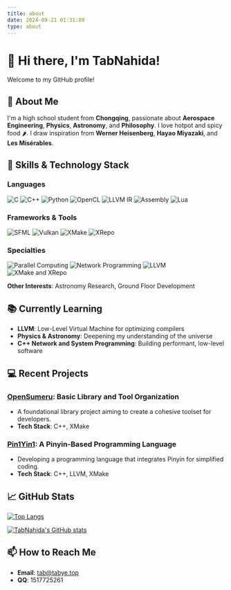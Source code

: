```yaml
---
title: about
date: 2024-09-21 01:31:09
type: about
---
```


# 👋 Hi there, I'm TabNahida!

Welcome to my GitHub profile!

## 🌌 About Me

I'm a high school student from **Chongqing**, passionate about **Aerospace Engineering**, **Physics**, **Astronomy**, and **Philosophy**. I love hotpot and spicy food 🌶️. I draw inspiration from **Werner Heisenberg**, **Hayao Miyazaki**, and **Les Misérables**.

## 🚀 Skills & Technology Stack

### **Languages**

![C](https://img.shields.io/badge/-C-A8B9CC?logo=c&logoColor=white&style=flat)
![C++](https://img.shields.io/badge/-C++-00599C?logo=c%2B%2B&logoColor=white&style=flat)
![Python](https://img.shields.io/badge/-Python-3776AB?logo=python&logoColor=white&style=flat)
![OpenCL](https://img.shields.io/badge/-OpenCL-1A1A1A?logo=opencl&logoColor=white&style=flat)
![LLVM IR](https://img.shields.io/badge/-LLVM_IR-262D40?logo=llvm&logoColor=white&style=flat)
![Assembly](https://img.shields.io/badge/-Assembly-525252?style=flat)
![Lua](https://img.shields.io/badge/-Lua-2C2D72?logo=lua&logoColor=white&style=flat)

### **Frameworks & Tools**

![SFML](https://img.shields.io/badge/-SFML-00599C?style=flat)
![Vulkan](https://img.shields.io/badge/-Vulkan-AC162D?logo=vulkan&logoColor=white&style=flat)
![XMake](https://img.shields.io/badge/-XMake-90EE99?style=flat)
![XRepo](https://img.shields.io/badge/-XRepo-90E090?style=flat)

### **Specialties**

![Parallel Computing](https://img.shields.io/badge/-Parallel%20Computing-2E3440?style=flat)
![Network Programming](https://img.shields.io/badge/-Network%20Programming-00ADD8?style=flat)
![LLVM](https://img.shields.io/badge/-LLVM-262D40?style=flat)
![XMake and XRepo](https://img.shields.io/badge/-XMake%20XRepo-85E0A0?style=flat)

**Other Interests**: Astronomy Research, Ground Floor Development

## 📚 Currently Learning

- **LLVM**: Low-Level Virtual Machine for optimizing compilers
- **Physics & Astronomy**: Deepening my understanding of the universe
- **C++ Network and System Programming**: Building performant, low-level software

## 💻 Recent Projects

### [OpenSumeru](https://github.com/TabNahida/OpenSumeru): Basic Library and Tool Organization

- A foundational library project aiming to create a cohesive toolset for developers.
- **Tech Stack**: C++, XMake

### [Pin1Yin1](https://github.com/TabNahida/Pin1Yin1): A Pinyin-Based Programming Language

- Developing a programming language that integrates Pinyin for simplified coding.
- **Tech Stack**: C++, LLVM, XMake

## 📈 GitHub Stats

[![Top Langs](https://github-readme-stats.vercel.app/api/top-langs/?username=TabNahida&layout=compact&theme=radical)](https://github.com/TabNahida)

[![TabNahida's GitHub stats](https://github-readme-stats.vercel.app/api?username=TabNahida&show_icons=true&theme=radical)](https://github.com/TabNahida)

## 📫 How to Reach Me

- **Email**: [tab@tabye.top](mailto:tab@tabye.top)
- **QQ**: 1517725261
